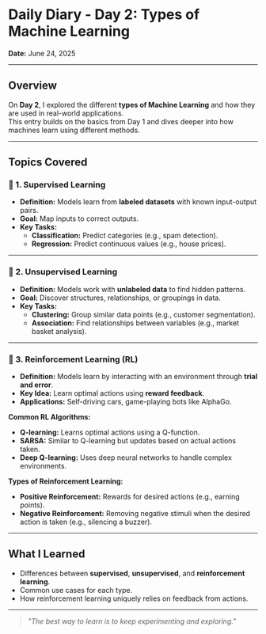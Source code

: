 # Daily Diary - Day 2: Types of Machine Learning

**Date:** June 24, 2025

---

## Overview

On **Day 2**, I explored the different **types of Machine Learning** and how they are used in real-world applications.  
This entry builds on the basics from Day 1 and dives deeper into how machines learn using different methods.

---

## Topics Covered

### 🔹 1. Supervised Learning
- **Definition:** Models learn from **labeled datasets** with known input-output pairs.
- **Goal:** Map inputs to correct outputs.
- **Key Tasks:**
  - **Classification:** Predict categories (e.g., spam detection).
  - **Regression:** Predict continuous values (e.g., house prices).

---

### 🔹 2. Unsupervised Learning
- **Definition:** Models work with **unlabeled data** to find hidden patterns.
- **Goal:** Discover structures, relationships, or groupings in data.
- **Key Tasks:**
  - **Clustering:** Group similar data points (e.g., customer segmentation).
  - **Association:** Find relationships between variables (e.g., market basket analysis).

---

### 🔹 3. Reinforcement Learning (RL)
- **Definition:** Models learn by interacting with an environment through **trial and error**.
- **Key Idea:** Learn optimal actions using **reward feedback**.
- **Applications:** Self-driving cars, game-playing bots like AlphaGo.

**Common RL Algorithms:**
- **Q-learning:** Learns optimal actions using a Q-function.
- **SARSA:** Similar to Q-learning but updates based on actual actions taken.
- **Deep Q-learning:** Uses deep neural networks to handle complex environments.

**Types of Reinforcement Learning:**
- **Positive Reinforcement:** Rewards for desired actions (e.g., earning points).
- **Negative Reinforcement:** Removing negative stimuli when the desired action is taken (e.g., silencing a buzzer).

---

## What I Learned
- Differences between **supervised**, **unsupervised**, and **reinforcement learning**.
- Common use cases for each type.
- How reinforcement learning uniquely relies on feedback from actions.

---

> *"The best way to learn is to keep experimenting and exploring."*
